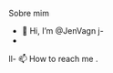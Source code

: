 Sobre mim
- 👋 Hi, I’m @JenVagn
j- 
-
ll-  📫 How to reach me .

<!---
JenVagn/JenVagn is a ✨ special ✨ repository because its `README.md` (this file) appears on your GitHub profile.
You can click the Preview link to take a look at your changes.
--->
